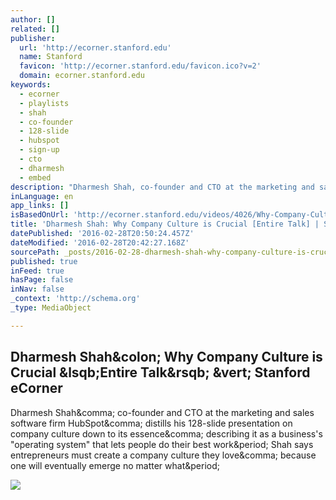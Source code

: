 ```yaml
---
author: []
related: []
publisher:
  url: 'http://ecorner.stanford.edu'
  name: Stanford
  favicon: 'http://ecorner.stanford.edu/favicon.ico?v=2'
  domain: ecorner.stanford.edu
keywords:
  - ecorner
  - playlists
  - shah
  - co-founder
  - 128-slide
  - hubspot
  - sign-up
  - cto
  - dharmesh
  - embed
description: "Dharmesh Shah, co-founder and CTO at the marketing and sales software firm HubSpot, distills his 128-slide presentation on company culture down to its essence, describing it as a business's \"operating system\" that lets people do their best work. Shah says entrepreneurs must create a company culture they love, because one will eventually emerge no matter what."
inLanguage: en
app_links: []
isBasedOnUrl: 'http://ecorner.stanford.edu/videos/4026/Why-Company-Culture-is-Crucial-Entire-Talk'
title: 'Dharmesh Shah: Why Company Culture is Crucial [Entire Talk] | Stanford eCorner'
datePublished: '2016-02-28T20:50:24.457Z'
dateModified: '2016-02-28T20:42:27.168Z'
sourcePath: _posts/2016-02-28-dharmesh-shah-why-company-culture-is-crucial-entire-talk.md
published: true
inFeed: true
hasPage: false
inNav: false
_context: 'http://schema.org'
_type: MediaObject

---
```

<article style=""><h1>Dharmesh Shah&amp;colon; Why Company Culture is Crucial &amp;lsqb;Entire Talk&amp;rsqb; &amp;vert; Stanford eCorner</h1><p>Dharmesh Shah&amp;comma; co-founder and CTO at the marketing and sales software firm HubSpot&amp;comma; distills his 128-slide presentation on company culture down to its essence&amp;comma; describing it as a business's "operating system" that lets people do their best work&amp;period; Shah says entrepreneurs must create a company culture they love&amp;comma; because one will eventually emerge no matter what&amp;period;</p><img src="http://ecorner.stanford.edu/image.html?type=ImageMaterialThumbnail&amp;id=4026" /></article>